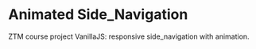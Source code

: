 # Animated Side_Navigation

ZTM course project VanillaJS: responsive side_navigation with animation.
